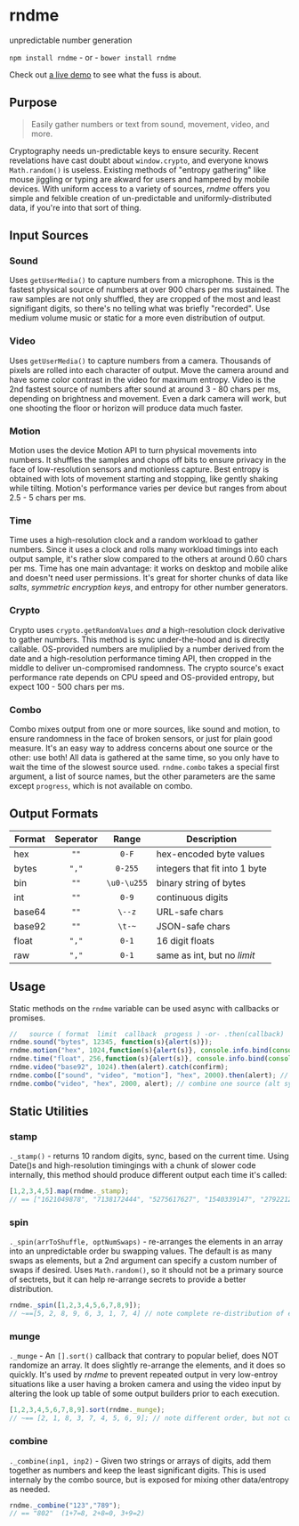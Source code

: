 # rndme
unpredictable number generation 

`npm install rndme` - or - `bower install rndme`

Check out [a live demo](https://pagedemos.com/rndmelibdemo/) to see what the fuss is about.

## Purpose

> Easily gather numbers or text from sound, movement, video, and more.

Cryptography needs un-predictable keys to ensure security. Recent revelations have cast doubt about `window.crypto`, and everyone knows `Math.random()` is useless. Existing methods of "entropy gathering" like mouse jiggling or typing are akward for users and hampered by mobile devices. With uniform access to a variety of sources, _rndme_ offers you simple and felxible creation of un-predictable and uniformly-distributed data, if you're into that sort of thing.


## Input Sources
### Sound
Uses `getUserMedia()` to capture numbers from a microphone. This is the fastest physical source of numbers at over 900 chars per ms sustained. The raw samples are not only shuffled, they are cropped of the most and least signifigant digits, so there's no telling what was briefly "recorded". Use medium volume music or static for a more even distribution of output.


### Video
Uses `getUserMedia()` to capture numbers from a camera. Thousands of pixels are rolled into each character of output. Move the camera around and have some color contrast in the video for maximum entropy. Video is the 2nd fastest source of numbers after sound at around 3 - 80 chars per ms, depending on brightness and movement. Even a dark camera will work, but one shooting the floor or horizon will produce data much faster.


### Motion
Motion uses the device Motion API to turn physical movements into numbers. It shuffles the samples and chops off bits to ensure privacy in the face of low-resolution sensors and motionless capture. Best entropy is obtained with lots of movement starting and stopping, like gently shaking while tilting. Motion's performance varies per device but ranges from about 2.5 - 5 chars per ms.


### Time
Time uses  a high-resolution clock and a random workload to gather numbers. Since it uses a clock and rolls many workload timings into each output sample, it's rather slow compared to the others at around 0.60 chars per ms. Time has one main advantage: it works on desktop and mobile alike and doesn't need user permissions. It's great for shorter chunks of data like _salts_, _symmetric encryption keys_, and entropy for other number generators.


### Crypto
Crypto uses `crypto.getRandomValues` _and_ a high-resolution clock derivative to gather numbers. This method is sync under-the-hood and is directly callable. OS-provided numbers are muliplied by a number derived from the date and a high-resolution performance timing API, then cropped in the middle to deliver un-compromised randomness. The crypto source's exact performance rate depends on CPU speed and OS-provided entropy, but expect 100 - 500 chars per ms.



### Combo
Combo mixes output from one or more sources, like sound and motion, to ensure randomness in the face of broken sensors, or just for plain good measure. It's an easy way to address concerns about one source or the other: use both! All data is gathered at the same time, so you only have to wait the time of the slowest source used. `rndme.combo` takes a special first argument, a list of source names, but the other parameters are the same except `progress`, which is not available on combo.



## Output Formats

| Format | Seperator | Range | Description |
|----|:----:|:----:|----|
| hex | `""` | `0-F` | hex-encoded byte values  |
| bytes | `","` | `0-255` |  integers that fit into 1 byte  |
| bin | `""` | `\u0-\u255` |  binary string of bytes |
| int | `""` | `0-9` | continuous digits  |
| base64 | `""` | `\--z` | URL-safe chars |
| base92 | `""` | `\t-~` | JSON-safe chars  |
| float | `","` | `0-1` |  16 digit floats |
| raw | `","` | `0-1` | same as int, but no _limit_  |




## Usage
Static methods on the `rndme` variable can be used async with callbacks or promises.
```js
//   source ( format  limit  callback  progess ) -or- .then(callback)
rndme.sound("bytes", 12345, function(s){alert(s)});
rndme.motion("hex", 1024,function(s){alert(s)}, console.info.bind(console));
rndme.time("float", 256,function(s){alert(s)}, console.info.bind(console));
rndme.video("base92", 1024).then(alert).catch(confirm);
rndme.combo(["sound", "video", "motion"], "hex", 2000).then(alert); // combine 3 sources
rndme.combo("video", "hex", 2000, alert); // combine one source (alt syntax + cb)

```




## Static Utilities


### stamp
`._stamp()` - returns 10 random digits, sync, based on the current time. Using Date()s and high-resolution timingings with a chunk of slower code internally, this method should produce different output each time it's called:
```js
[1,2,3,4,5].map(rndme._stamp);
// == ["1621049878", "7138172444", "5275617627", "1540339147", "2792212006"]
```

### spin
`._spin(arrToShuffle, optNumSwaps)` - re-arranges the elements in an array into an unpredictable order bu swapping values. The default is as many swaps as elements, but a 2nd argument can specify a custom number of swaps if desired. Uses `Math.random()`, so it should not be a primary source of sectrets, but it can help re-arrange secrets to provide a better distribution.
```js
rndme._spin([1,2,3,4,5,6,7,8,9]);
// ~==[5, 2, 8, 9, 6, 3, 1, 7, 4] // note complete re-distribution of element order
```

### munge
`._munge` - An `[].sort()` callback that contrary to popular belief, does NOT randomize an array. It does slightly re-arrange the elements, and it does so quickly. It's used by _rndme_ to prevent repeated output in very low-entroy situations like a user having a broken camera and using the video input by altering the look up table of some output builders prior to each execution.
```js
[1,2,3,4,5,6,7,8,9].sort(rndme._munge);
// ~== [2, 1, 8, 3, 7, 4, 5, 6, 9]; // note different order, but not complete re-distribution
```

### combine
`._combine(inp1, inp2)` - Given two strings or arrays of digits, add them together as numbers and keep the least significant digits. This is used internaly by the combo source, but is exposed for mixing other data/entropy as needed.
```js
rndme._combine("123","789");
// == "802"  (1+7=8, 2+8=0, 3+9=2)
```





